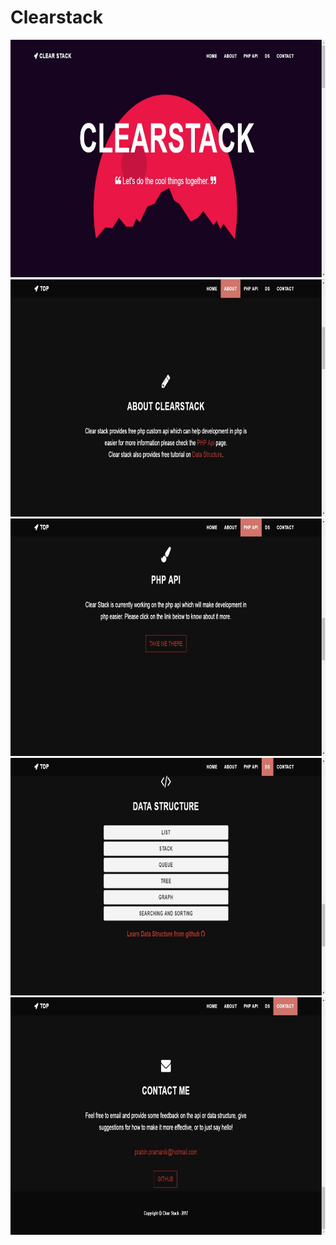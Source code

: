 # Clearstack

<img src="Snapshot/1.jpg" height="380" width="800" />
<br>
<img src="Snapshot/2.jpg" height="380" width="800" />
<br>
<img src="Snapshot/3.jpg" height="380" width="800" />
<br>
<img src="Snapshot/4.jpg" height="380" width="800" />
<br>
<img src="Snapshot/5.jpg" height="380" width="800" />
